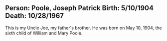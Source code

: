 Person: Poole, Joseph Patrick
Birth: 5/10/1904
Death: 10/28/1967
---
This is my Uncle Joe, my father's brother. He was born on May 10, 1904, the sixth
child of William and Mary Poole.
